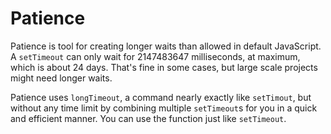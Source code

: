 # Patience

Patience is tool for creating longer waits than allowed in default JavaScript. A `setTimeout` can only wait for 2147483647 milliseconds, at maximum, which is about 24 days. That's fine in some cases, but large scale projects might need longer waits.

Patience uses `longTimeout`, a command nearly exactly like `setTimout`, but without any time limit by combining multiple `setTimeout`s for you in a quick and efficient manner. You can use the function just like `setTimeout`. 